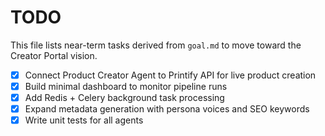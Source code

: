 # TODO

This file lists near-term tasks derived from `goal.md` to move toward the Creator Portal vision.

- [x] Connect Product Creator Agent to Printify API for live product creation
- [x] Build minimal dashboard to monitor pipeline runs
- [x] Add Redis + Celery background task processing
- [x] Expand metadata generation with persona voices and SEO keywords
- [x] Write unit tests for all agents
